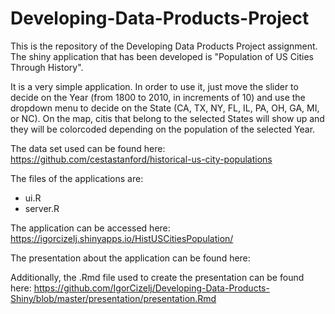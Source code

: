 Developing-Data-Products-Project
================================

This is the repository of the Developing Data Products Project assignment. The shiny application that has been developed is "Population of US Cities Through History".

It is a very simple application. In order to use it, just move the slider to decide on the Year (from 1800 to 2010, in increments of 10) and use the dropdown menu to decide on the State (CA, TX, NY, FL, IL, PA, OH, GA, MI, or NC). On the map, citis that belong to the selected States will show up and they will be colorcoded depending on the population of the selected Year.

The data set used can be found here: https://github.com/cestastanford/historical-us-city-populations

The files of the applications are:
* ui.R
* server.R

The application can be accessed here: https://igorcizelj.shinyapps.io/HistUSCitiesPopulation/

The presentation about the application can be found here:

Additionally, the .Rmd file used to create the presentation can be found here: https://github.com/IgorCizelj/Developing-Data-Products-Shiny/blob/master/presentation/presentation.Rmd

